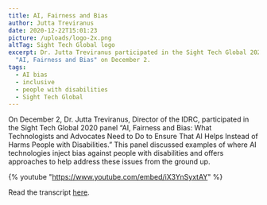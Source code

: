```yaml
---
title: AI, Fairness and Bias
author: Jutta Treviranus
date: 2020-12-22T15:01:23
picture: /uploads/logo-2x.png
altTag: Sight Tech Global logo
excerpt: Dr. Jutta Treviranus participated in the Sight Tech Global 2020 panel
  "AI, Fairness and Bias" on December 2.
tags:
  - AI bias
  - inclusive
  - people with disabilities
  - Sight Tech Global
---
```

On December 2, Dr. Jutta Treviranus, Director of the IDRC, participated in the Sight Tech Global 2020 panel “AI, Fairness and Bias: What Technologists and Advocates Need to Do to Ensure That AI Helps Instead of Harms People with Disabilities.” This panel discussed examples of where AI technologies inject bias against people with disabilities and offers approaches to help address these issues from the ground up.

{% youtube "https://www.youtube.com/embed/iX3YnSyxtAY" %}

Read the transcript [here](https://sighttechglobal.com/session/ai-fairness-and-bias-what-technologists-and-advocates-need-to-do-to-ensure-that-ai-helps-instead-of-harms-people-with-disabilities/).

